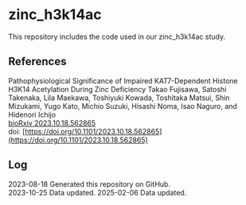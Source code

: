# zinc_h3k14ac
This repository includes the code used in our zinc_h3k14ac study.


## References 
Pathophysiological Significance of Impaired KAT7-Dependent Histone H3K14 Acetylation During Zinc Deficiency
Takao Fujisawa, Satoshi Takenaka, Lila Maekawa, Toshiyuki Kowada, Toshitaka Matsui, Shin Mizukami, Yugo Kato, Michio Suzuki, Hisashi Noma, Isao Naguro, and Hidenori Ichijo  
[bioRxiv 2023.10.18.562865  ](https://www.biorxiv.org/content/10.1101/2023.10.18.562865v2)  
doi: [https://doi.org/10.1101/2023.10.18.562865](https://doi.org/10.1101/2023.10.18.562865)

## Log
2023-08-18 Generated this repository on GitHub.  
2023-10-25 Data updated.
2025-02-06 Data updated. 
